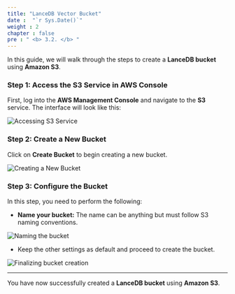 ```yaml
---
title: "LanceDB Vector Bucket"
date :  "`r Sys.Date()`" 
weight : 2
chapter : false
pre : " <b> 3.2. </b> "
---
```


In this guide, we will walk through the steps to create a **LanceDB bucket** using **Amazon S3**.

### Step 1: Access the S3 Service in AWS Console

First, log into the **AWS Management Console** and navigate to the **S3** service. The interface will look like this:

![Accessing S3 Service](/images/S3%201e967f97bd6b44cb87a6ba7401452fde/Untitled.png)

### Step 2: Create a New Bucket

Click on **Create Bucket** to begin creating a new bucket.

![Creating a New Bucket](/images/S3%201e967f97bd6b44cb87a6ba7401452fde/Untitled%201.png)

### Step 3: Configure the Bucket

In this step, you need to perform the following:

- **Name your bucket:** The name can be anything but must follow S3 naming conventions.

![Naming the bucket](/images/S3%201e967f97bd6b44cb87a6ba7401452fde/Untitled%202.png)

- Keep the other settings as default and proceed to create the bucket.

![Finalizing bucket creation](/images/S3%201e967f97bd6b44cb87a6ba7401452fde/Untitled%203.png)

---

You have now successfully created a **LanceDB bucket** using **Amazon S3**.
